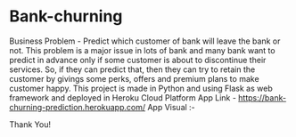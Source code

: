 # Bank-churning
Business Problem - Predict which customer of bank will leave the bank or not. This problem is a major issue in lots of bank and many bank want to predict in advance only if some customer is about to discontinue their services. So, if they can predict that, then they can try to retain the customer by givings some perks, offers and premium plans to make customer happy.
This project is made in Python and using Flask as web framework and deployed in Heroku Cloud Platform
App Link - https://bank-churning-prediction.herokuapp.com/
App Visual :- 
<img src = "">
<br>
<img src = "">

Thank You!
